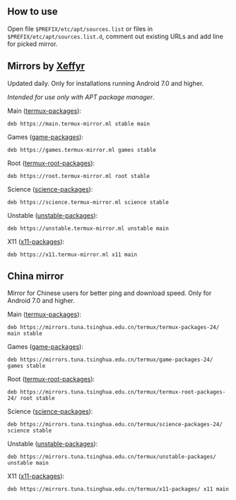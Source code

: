 ## How to use

Open file `$PREFIX/etc/apt/sources.list` or files in `$PREFIX/etc/apt/sources.list.d`, comment out existing URLs and add line for picked mirror.

## Mirrors by [Xeffyr](https://github.com/xeffyr)

Updated daily. Only for installations running Android 7.0 and higher.

*Intended for use only with APT package manager*.

Main ([termux-packages](https://github.com/termux/termux-packages)):
```
deb https://main.termux-mirror.ml stable main
```

Games ([game-packages](https://github.com/termux/game-packages)):
```
deb https://games.termux-mirror.ml games stable
```

Root ([termux-root-packages](https://github.com/termux/termux-root-packages)):
```
deb https://root.termux-mirror.ml root stable
```

Science ([science-packages](https://github.com/termux/science-packages)):
```
deb https://science.termux-mirror.ml science stable
```

Unstable ([unstable-packages](https://github.com/termux/unstable-packages)):
```
deb https://unstable.termux-mirror.ml unstable main
```

X11 ([x11-packages](https://github.com/termux/x11-packages)):
```
deb https://x11.termux-mirror.ml x11 main
```

## China mirror

Mirror for Chinese users for better ping and download speed. Only for Android 7.0 and higher.

Main ([termux-packages](https://github.com/termux/termux-packages)):
```
deb https://mirrors.tuna.tsinghua.edu.cn/termux/termux-packages-24/ main stable
```

Games ([game-packages](https://github.com/termux/game-packages)):
```
deb https://mirrors.tuna.tsinghua.edu.cn/termux/game-packages-24/ games stable
```

Root ([termux-root-packages](https://github.com/termux/termux-root-packages)):
```
deb https://mirrors.tuna.tsinghua.edu.cn/termux/termux-root-packages-24/ root stable
```

Science ([science-packages](https://github.com/termux/science-packages)):
```
deb https://mirrors.tuna.tsinghua.edu.cn/termux/science-packages-24/ science stable
```

Unstable ([unstable-packages](https://github.com/termux/unstable-packages)):
```
deb https://mirrors.tuna.tsinghua.edu.cn/termux/unstable-packages/ unstable main
```

X11 ([x11-packages](https://github.com/termux/x11-packages)):
```
deb https://mirrors.tuna.tsinghua.edu.cn/termux/x11-packages/ x11 main
```